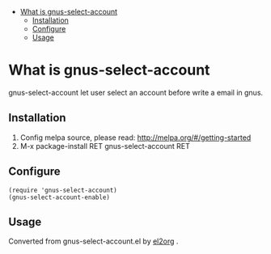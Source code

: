 - [What is gnus-select-account](#org7b3cb89)
  - [Installation](#orgcf93c73)
  - [Configure](#org434e76d)
  - [Usage](#orgd2262c3)


<a id="org7b3cb89"></a>

# What is gnus-select-account

gnus-select-account let user select an account before write a email in gnus.


<a id="orgcf93c73"></a>

## Installation

1.  Config melpa source, please read: <http://melpa.org/#/getting-started>
2.  M-x package-install RET gnus-select-account RET


<a id="org434e76d"></a>

## Configure

    (require 'gnus-select-account)
    (gnus-select-account-enable)


<a id="orgd2262c3"></a>

## Usage


Converted from gnus-select-account.el by [el2org](https://github.com/tumashu/el2org) .